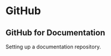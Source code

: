 # GitHub

GitHub for Documentation
------------------------

Setting up a documentation repository.

